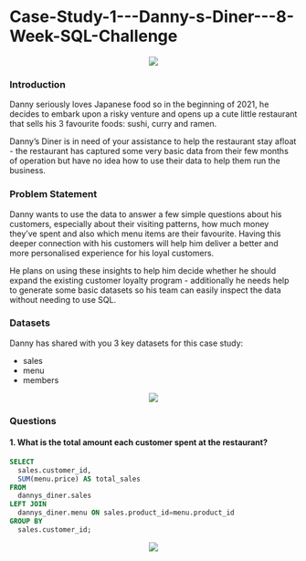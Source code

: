 # Case-Study-1---Danny-s-Diner---8-Week-SQL-Challenge
<p align="center">
  <img src="https://user-images.githubusercontent.com/69009356/175824201-492e580d-074f-4357-98eb-31e0c09f8545.png" />
</p>

### Introduction

Danny seriously loves Japanese food so in the beginning of 2021, he decides to embark upon a risky venture and opens up a cute little restaurant that sells his 3 favourite foods: sushi, curry and ramen.

Danny’s Diner is in need of your assistance to help the restaurant stay afloat - the restaurant has captured some very basic data from their few months of operation but have no idea how to use their data to help them run the business.
  
### Problem Statement

Danny wants to use the data to answer a few simple questions about his customers, especially about their visiting patterns, how much money they’ve spent and also which menu items are their favourite. Having this deeper connection with his customers will help him deliver a better and more personalised experience for his loyal customers.

He plans on using these insights to help him decide whether he should expand the existing customer loyalty program - additionally he needs help to generate some basic datasets so his team can easily inspect the data without needing to use SQL.

### Datasets
Danny has shared with you 3 key datasets for this case study:

  - sales
  - menu
  - members

<p align="center">
  <img src="https://user-images.githubusercontent.com/69009356/175824722-7f9e9b2f-4e6b-4800-899b-b7150a0faa9e.png" />
</p>

### Questions
#### 1. What is the total amount each customer spent at the restaurant?

~~~~sql
SELECT
  sales.customer_id,
  SUM(menu.price) AS total_sales
FROM 
  dannys_diner.sales
LEFT JOIN 
  dannys_diner.menu ON sales.product_id=menu.product_id
GROUP BY
  sales.customer_id;
~~~~
 
 <p align="center">
  <img src="https://user-images.githubusercontent.com/69009356/175825191-382b916f-906f-489e-a899-d77c8755bb38.png)
" />
</p>

